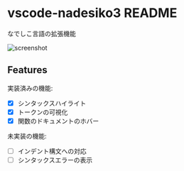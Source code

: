 # vscode-nadesiko3 README

なでしこ言語の拡張機能

![screenshot](https://raw.githubusercontent.com/yy0931/vscode-nadesiko3/master/nako.png)

## Features

実装済みの機能:
- [x] シンタックスハイライト
- [x] トークンの可視化
- [x] 関数のドキュメントのホバー

未実装の機能:
- [ ] インデント構文への対応
- [ ] シンタックスエラーの表示
